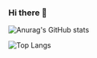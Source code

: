 ### Hi there 👋

<!--
**wanghuzhou/wanghuzhou** is a ✨ _special_ ✨ repository because its `README.md` (this file) appears on your GitHub profile.

Here are some ideas to get you started:

- 🔭 I’m currently working on ...
- 🌱 I’m currently learning ...
- 👯 I’m looking to collaborate on ...
- 🤔 I’m looking for help with ...
- 💬 Ask me about ...
- 📫 How to reach me: ...
- 😄 Pronouns: ...
- ⚡ Fun fact: ...
-->

![Anurag's GitHub stats](https://github-readme-stats.vercel.app/api?username=wanghuzhou&count_private=true&theme=cobalt&show_icons=true)

![Top Langs](https://github-readme-stats.vercel.app/api/top-langs?username=wanghuzhou&layout=compact)
